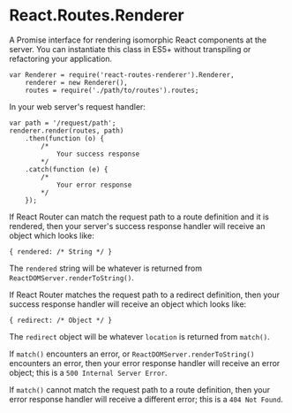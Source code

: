 # React.Routes.Renderer

A Promise interface for rendering isomorphic React components at the server. You can instantiate this class in ES5+ without transpiling or refactoring your application.

```
var Renderer = require('react-routes-renderer').Renderer,
	renderer = new Renderer(),
	routes = require('./path/to/routes').routes;
```

In your web server's request handler:

```
var path = '/request/path';
renderer.render(routes, path)
	.then(function (o) {
		/*
			Your success response
		*/
	.catch(function (e) {
		/*
			Your error response
		*/
	});
```

If React Router can match the request path to a route definition and it is rendered, then your server's success response handler will receive an object which looks like:

```
{ rendered: /* String */ }
```

The `rendered` string will be whatever is returned from `ReactDOMServer.renderToString()`.

If React Router matches the request path to a redirect definition, then your success response handler will receive an object which looks like:

```
{ redirect: /* Object */ }
```

The `redirect` object will be whatever `location` is returned from `match()`.

If `match()` encounters an error, or `ReactDOMServer.renderToString()` encounters an error, then your error response handler will receive an error object; this is a `500 Internal Server Error`.

If `match()` cannot match the request path to a route definition, then your error response handler will receive a different error; this is a `404 Not Found`.